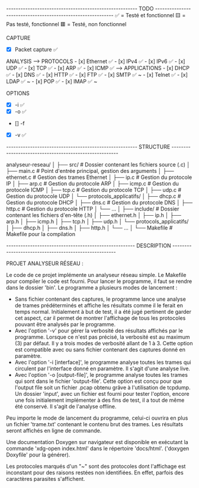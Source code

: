 ------------------------------------------------------- TODO ------------------------------------------------------------
✅ = Testé et fonctionnel 🟨 = Pas testé, fonctionnel 🟥 = Testé, non fonctionnel

CAPTURE
- [x] Packet capture ✅

ANALYSIS
--> PROTOCOLS
    - [x] Ethernet ✅
    - [x] IPv4 ✅
    - [x] IPv6 ✅
    - [x] UDP ✅
    - [x] TCP ✅
    - [x] ARP ✅
    - [x] ICMP ✅
--> APPLICATIONS
    - [x] DHCP ✅
    - [x] DNS ✅
    - [x] HTTP ✅
    - [x] FTP ✅
    - [x] SMTP ✅ ~
    - [x] Telnet ✅
    - [x] LDAP ✅ ~
    - [x] POP ✅
    - [x] IMAP ✅ ~

OPTIONS
- [x] -i ✅
- [x] -o ✅
- [] -f
- [x] -v ✅



------------------------------------------------------- STRUCTURE -------------------------------------------------------

analyseur-reseau/
│
├── src/                  # Dossier contenant les fichiers source (.c)
│   ├── main.c            # Point d'entrée principal, gestion des arguments
│   ├── ethernet.c        # Gestion des trames Ethernet
│   ├── ip.c              # Gestion du protocole IP
│   ├── arp.c             # Gestion du protocole ARP
│   ├── icmp.c            # Gestion du protocole ICMP
│   ├── tcp.c             # Gestion du protocole TCP
│   ├── udp.c             # Gestion du protocole UDP
│   └── protocols_applicatifs/
│       ├── dhcp.c        # Gestion du protocole DHCP
│       ├── dns.c         # Gestion du protocole DNS
│       ├── http.c        # Gestion du protocole HTTP
│       └── ...
│
├── include/              # Dossier contenant les fichiers d'en-tête (.h)
│   ├── ethernet.h
│   ├── ip.h
│   ├── arp.h
│   ├── icmp.h
│   ├── tcp.h
│   ├── udp.h
│   └── protocols_applicatifs/
│       ├── dhcp.h
│       ├── dns.h
│       ├── http.h
│       └── ...
│
└── Makefile              # Makefile pour la compilation


------------------------------------------------------ DESCRIPTION ------------------------------------------------------

PROJET ANALYSEUR RÉSEAU :

Le code de ce projet implémente un analyseur réseau simple.
Le Makefile pour compiler le code est fourni. Pour lancer le programme, il faut se rendre dans le dossier
'bin'.
Le programme a plusieurs modes de lancement :
- Sans fichier contenant des captures, le programme lance une analyse de trames prédéterminés et affiche les résultats comme il le ferait en 
temps normal. Initialement à but de test, il a été jugé pertinent de garder cet aspect, car il permet de montrer l'affichage de tous les protocoles pouvant être analysés par le programme.
- Avec l'option '-v' pour gérer la verbosité des résultats affichés par le programme. Lorsque ce n'est pas précisé, la verbosité est au maximum (3) par défaut. Il y a trois modes de verbosité allant de 1 à 3. Cette option est compatible avec ou sans fichier contenant des captures donné en paramètre.
- Avec l'option '-i [interface]', le programme analyse toutes les trames qui circulent par l'interface donné en paramètre. Il s'agit d'une analyse live.
- Avec l'option '-o [output-file]', le programme analyse toutes les trames qui sont dans le fichier 'output-file'. Cette option est conçu pour que l'output file soit un fichier .pcap obtenu grâve à l'utilisation de tcpdump. Un dossier 'input', avec un fichier est fourni pour tester l'option, encore une fois initialement implémenter à des fins de test, il a tout de même été conservé. Il s'agit de l'analyse offline.

Peu importe le mode de lancement du programme, celui-ci ouvrira en plus un fichier 'trame.txt' contenant le contenu brut des trames. Les résultats seront affichés en ligne de commande.

Une documentation Doxygen sur navigateur est disponible en exécutant la commande 'xdg-open index.html' dans le répertoire 'docs/html'. ('doxygen Doxyfile' pour la générer).

Les protocoles marqués d'un "~" sont des protocoles dont l'affichage est inconstant pour des raisons restées non identifiées. En effet, parfois des caractères parasites s'affichent.